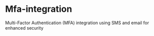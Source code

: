 # Mfa-integration
Multi-Factor Authentication (MFA) integration using SMS and email for enhanced security
